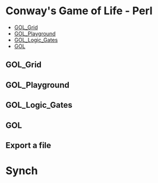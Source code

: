 # Conway's Game of Life - Perl
* [GOL_Grid](#gol-grid)
* [GOL_Playground](#gol-playground)
* [GOL_Logic_Gates](#gol-logic-gates)
*  [GOL](#gol.pl)

## GOL_Grid

## GOL_Playground

## GOL_Logic_Gates

## GOL

## Export a file




# Synch
<!--stackedit_data:
eyJoaXN0b3J5IjpbMTA4NzMwMzA3MSwtMTM5MTc0NTA4OCwtMT
kzNTc0NTE0NiwtMTE1MzU1Mjk5NV19
-->